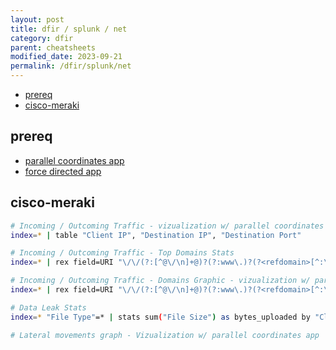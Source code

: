 ```yaml
---
layout: post
title: dfir / splunk / net
category: dfir
parent: cheatsheets
modified_date: 2023-09-21
permalink: /dfir/splunk/net
---
```


<!-- vscode-markdown-toc -->
* [prereq](#prereq)
* [cisco-meraki](#cisco-meraki)

<!-- vscode-markdown-toc-config
	numbering=false
	autoSave=true
	/vscode-markdown-toc-config -->
<!-- /vscode-markdown-toc -->

## <a name='prereq'></a>prereq
-  [parallel coordinates app](https://splunkbase.splunk.com/app/3767/#/details)
-  [force directed app](https://splunkbase.splunk.com/app/3137/)

## <a name='cisco-meraki'></a>cisco-meraki
```bash
# Incoming / Outcoming Traffic - vizualization w/ parallel coordinates app
index=* | table "Client IP", "Destination IP", "Destination Port"

# Incoming / Outcoming Traffic - Top Domains Stats
index=* | rex field=URI "\/\/(?:[^@\/\n]+@)?(?:www\.)?(?<refdomain>[^:\/\n]+)"

# Incoming / Outcoming Traffic - Domains Graphic - vizualization w/ parallel coordinates app
index=* | rex field=URI "\/\/(?:[^@\/\n]+@)?(?:www\.)?(?<refdomain>[^:\/\n]+)"| stats count by refdomain | sort - count

# Data Leak Stats
index=* "File Type"=* | stats sum("File Size") as bytes_uploaded by "Client IP", "Destination IP", "Destination Port"| eval MB_uploaded = ((bytes_uploaded/1024)/1024) | table "Client IP", "Destination IP", "Destination Port", MB_uploaded | sort - MB_uploaded

# Lateral movements graph - Vizualization w/ parallel coordinates app
```
